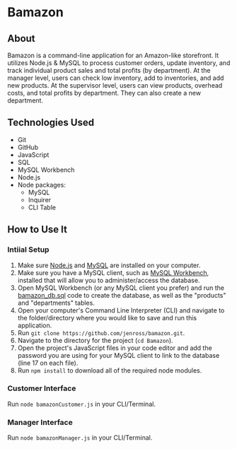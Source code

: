 # Bamazon

## About

Bamazon is a command-line application for an Amazon-like storefront. It utilizes Node.js & MySQL to process customer orders, update inventory, and track individual product sales and total profits (by department). At the manager level, users can check low inventory, add to inventories, and add new products. At the supervisor level, users can view products, overhead costs, and total profits by department. They can also create a new department.

## Technologies Used

- Git
- GitHub
- JavaScript
- SQL
- MySQL Workbench
- Node.js
- Node packages:
  - MySQL
  - Inquirer
  - CLI Table

## How to Use It

### Intiial Setup

1. Make sure [Node.js](https://nodejs.org/en/) and [MySQL](https://dev.mysql.com/doc/refman/8.0/en/installing.html) are installed on your computer.
2. Make sure you have a MySQL client, such as [MySQL Workbench](https://www.mysql.com/products/workbench/), installed that will allow you to administer/access the database.
3. Open MySQL Workbench (or any MySQL client you prefer) and run the [bamazon_db.sql](https://github.com/jenross/bamazon/blob/master/bamazon_db.sql) code to create the database, as well as the "products" and "departments" tables.
4. Open your computer's Command Line Interpreter (CLI) and navigate to the folder/directory where you would like to save and run this application.
5. Run `git clone https://github.com/jenross/bamazon.git`.
6. Navigate to the directory for the project (`cd Bamazon`).
7. Open the project's JavaScript files in your code editor and add the password you are using for your MySQL client to link to the database (line 17 on each file). 
8. Run `npm install` to download all of the required node modules.

### Customer Interface

Run `node bamazonCustomer.js` in your CLI/Terminal.

<script id="asciicast-Y8NH33Ds0Lm9fu9f4CBU5gWO7" src="https://asciinema.org/a/Y8NH33Ds0Lm9fu9f4CBU5gWO7.js" async data-autoplay="true" data-size="big"></script>


### Manager Interface

Run `node bamazonManager.js` in your CLI/Terminal.

